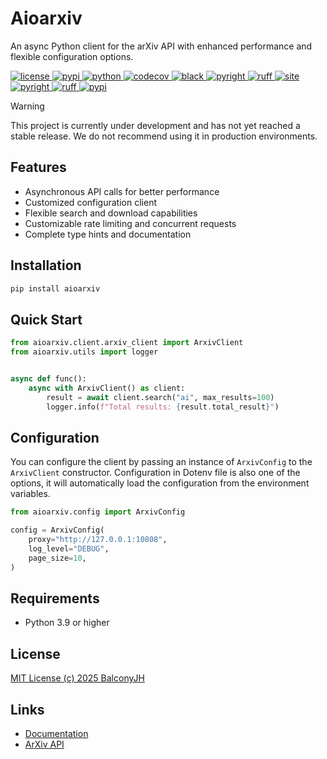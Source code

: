 # Aioarxiv

An async Python client for the arXiv API with enhanced performance and flexible configuration options.

<a href="https://raw.githubusercontent.com/BalconyJH/aioarxiv/main/LICENSE">
    <img src="https://img.shields.io/github/license/BalconyJH/aioarxiv" alt="license">
</a>
<a href="https://pypi.org/project/aioarxiv/">
    <img src="https://img.shields.io/pypi/v/aioarxiv?logo=python&logoColor=edb641" alt="pypi">
</a>
<a href="https://www.python.org/downloads/release/python-390">
    <img src="https://img.shields.io/badge/python-3.9+-blue?logo=python&logoColor=edb641" alt="python">
</a>
<a href="https://codecov.io/gh/BalconyJH/aioarxiv">
    <img src="https://img.shields.io/codecov/c/github/BalconyJH/aioarxiv" alt="codecov">
</a>
<a href="https://github.com/psf/black">
    <img src="https://img.shields.io/badge/code%20style-black-000000.svg?logo=python&logoColor=edb641" alt="black">
  </a>
<a href="https://github.com/Microsoft/pyright">
    <img src="https://img.shields.io/badge/types-pyright-797952.svg?logo=python&logoColor=edb641" alt="pyright">
</a>
<a href="https://github.com/astral-sh/ruff">
    <img src="https://img.shields.io/endpoint?url=https://raw.githubusercontent.com/charliermarsh/ruff/main/assets/badge/v2.json" alt="ruff">
</a>
<a href="https://github.com/BalconyJH/aioarxiv/actions/workflows/build-docs.yml">
    <img src="https://github.com/BalconyJH/aioarxiv/actions/workflows/build-docs.yml/badge.svg?branch=main&event=push" alt="site"/>
</a>
<a href="https://github.com/BalconyJH/aioarxiv/actions/workflows/pyright.yml">
    <img src="https://github.com/BalconyJH/aioarxiv/actions/workflows/pyright.yml/badge.svg?branch=main&event=push" alt="pyright">
</a>
<a href="https://github.com/BalconyJH/aioarxiv/actions/workflows/ruff.yml">
    <img src="https://github.com/BalconyJH/aioarxiv/actions/workflows/ruff.yml/badge.svg?branch=main&event=push" alt="ruff">
</a>
<a href="https://pypi.org/project/aioarxiv/">
    <img src="https://img.shields.io/pypi/dm/aioarxiv" alt="pypi">
</a>

> [!WARNING]
> This project is currently under development and has not yet reached a stable release. We do not recommend using it in
> production environments.

## Features

- Asynchronous API calls for better performance
- Customized configuration client
- Flexible search and download capabilities
- Customizable rate limiting and concurrent requests
- Complete type hints and documentation

## Installation

```bash
pip install aioarxiv
```

## Quick Start

```python
from aioarxiv.client.arxiv_client import ArxivClient
from aioarxiv.utils import logger


async def func():
    async with ArxivClient() as client:
        result = await client.search("ai", max_results=100)
        logger.info(f"Total results: {result.total_result}")
```

## Configuration

You can configure the client by passing an instance of `ArxivConfig` to the `ArxivClient` constructor.
Configuration in Dotenv file is also one of the options, it will automatically load the configuration from the
environment variables.

```python
from aioarxiv.config import ArxivConfig

config = ArxivConfig(
    proxy="http://127.0.0.1:10808",
    log_level="DEBUG",
    page_size=10,
)
```

## Requirements

* Python 3.9 or higher

## License

[MIT License (c) 2025 BalconyJH ](LICENSE)

## Links

* [Documentation](https://balconyjh.github.io/aioarxiv/starter.html)
* [ArXiv API](https://info.arxiv.org/help/api/index.html)